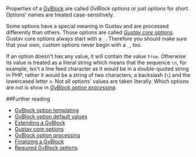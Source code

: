 Properties of a [GvBlock](GvBlock) are called *GvBlock options* or just *options* for short.  
Options' names are treated case-sensitively.

Some options have a special meaning in Gustav and are processed differently than others. Those options are called [*Gustav core options*](Gustav-core-options). Gustav core options always start with a `_`. Therefore you should make sure that your own, custom options never begin with a `_`, too.

If an option doesn't has any value, it will contain the value `true`. Otherwise its value is treated as a literal string which means that the sequence `\n`, for example, isn't a line feed character as it would be in a double-quoted string in PHP, rather it would be a string of two characters, a backslash (`\`) and the lowercased letter `n`. Not all options' values are taken literally. Which options are not is show in [*GvBlock option processing*](GvBlock-option-processing).



##Further reading

+   [GvBlock option templating](GvBlock-option-templating)
+   [GvBlock option default values](GvBlock-option-default-values)
+   [Extending a GvBlock](Extending-a-GvBlock)
+   [Gustav core options](Gustav-core-options)
+   [GvBlock option processing](GvBlock-option-processing)
+   [Finalizing a GvBlock](Finalizing-a-GvBlock)
+   [Required GvBlock options](Required-GvBlock-options)